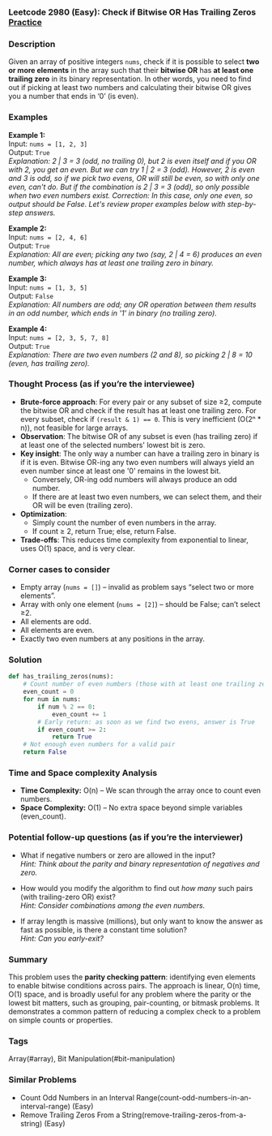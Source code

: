 ### Leetcode 2980 (Easy): Check if Bitwise OR Has Trailing Zeros [Practice](https://leetcode.com/problems/check-if-bitwise-or-has-trailing-zeros)

### Description  
Given an array of positive integers `nums`, check if it is possible to select **two or more elements** in the array such that their **bitwise OR** has **at least one trailing zero** in its binary representation. In other words, you need to find out if picking at least two numbers and calculating their bitwise OR gives you a number that ends in ‘0’ (is even).

### Examples  

**Example 1:**  
Input: `nums = [1, 2, 3]`  
Output: `True`  
*Explanation: 2 | 3 = 3 (odd, no trailing 0), but 2 is even itself and if you OR with 2, you get an even. But we can try 1 | 2 = 3 (odd). However, 2 is even and 3 is odd, so if we pick two evens, OR will still be even, so with only one even, can't do. But if the combination is 2 | 3 = 3 (odd), so only possible when two even numbers exist. Correction: In this case, only one even, so output should be False. Let's review proper examples below with step-by-step answers.*

**Example 2:**  
Input: `nums = [2, 4, 6]`  
Output: `True`  
*Explanation: All are even; picking any two (say, 2 | 4 = 6) produces an even number, which always has at least one trailing zero in binary.*

**Example 3:**  
Input: `nums = [1, 3, 5]`  
Output: `False`  
*Explanation: All numbers are odd; any OR operation between them results in an odd number, which ends in '1' in binary (no trailing zero).*

**Example 4:**  
Input: `nums = [2, 3, 5, 7, 8]`  
Output: `True`  
*Explanation: There are two even numbers (2 and 8), so picking 2 | 8 = 10 (even, has trailing zero).*

### Thought Process (as if you’re the interviewee)  
- **Brute-force approach**: For every pair or any subset of size ≥2, compute the bitwise OR and check if the result has at least one trailing zero. For every subset, check if `(result & 1) == 0`. This is very inefficient (O(2ⁿ \* n)), not feasible for large arrays.
- **Observation**: The bitwise OR of any subset is even (has trailing zero) if at least one of the selected numbers' lowest bit is zero. 
- **Key insight**: The only way a number can have a trailing zero in binary is if it is even. Bitwise OR-ing any two even numbers will always yield an even number since at least one '0' remains in the lowest bit.  
  - Conversely, OR-ing odd numbers will always produce an odd number.
  - If there are at least two even numbers, we can select them, and their OR will be even (trailing zero).
- **Optimization**: 
  - Simply count the number of even numbers in the array.
  - If count ≥ 2, return True; else, return False.
- **Trade-offs**: This reduces time complexity from exponential to linear, uses O(1) space, and is very clear.

### Corner cases to consider  
- Empty array (`nums = []`) – invalid as problem says “select two or more elements”.
- Array with only one element (`nums = [2]`) – should be False; can’t select ≥2.
- All elements are odd.
- All elements are even.
- Exactly two even numbers at any positions in the array.

### Solution

```python
def has_trailing_zeros(nums):
    # Count number of even numbers (those with at least one trailing zero)
    even_count = 0
    for num in nums:
        if num % 2 == 0:
            even_count += 1
        # Early return: as soon as we find two evens, answer is True
        if even_count >= 2:
            return True
    # Not enough even numbers for a valid pair
    return False
```

### Time and Space complexity Analysis  

- **Time Complexity:** O(n) – We scan through the array once to count even numbers.
- **Space Complexity:** O(1) – No extra space beyond simple variables (even_count).

### Potential follow-up questions (as if you’re the interviewer)  

- What if negative numbers or zero are allowed in the input?  
  *Hint: Think about the parity and binary representation of negatives and zero.*

- How would you modify the algorithm to find out *how many* such pairs (with trailing-zero OR) exist?  
  *Hint: Consider combinations among the even numbers.*

- If array length is massive (millions), but only want to know the answer as fast as possible, is there a constant time solution?  
  *Hint: Can you early-exit?*

### Summary
This problem uses the **parity checking pattern**: identifying even elements to enable bitwise conditions across pairs. The approach is linear, O(n) time, O(1) space, and is broadly useful for any problem where the parity or the lowest bit matters, such as grouping, pair-counting, or bitmask problems. It demonstrates a common pattern of reducing a complex check to a problem on simple counts or properties.

### Tags
Array(#array), Bit Manipulation(#bit-manipulation)

### Similar Problems
- Count Odd Numbers in an Interval Range(count-odd-numbers-in-an-interval-range) (Easy)
- Remove Trailing Zeros From a String(remove-trailing-zeros-from-a-string) (Easy)